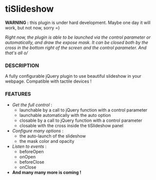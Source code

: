 tiSlideshow
===========

**WARNING :** this plugin is under hard development. Maybe one day it will work, but not now, sorry =)

_Right now, the plugin is able to be launched via the control parameter or automatically, and draw the expose mask.
It can be closed both by the cross in the bottom right of the screen and the control parameter. And that's all o/_


### DESCRIPTION ###
A fully configurable jQuery plugin to use beautiful slideshow in your webpage. Compatible with tactile devices !

### FEATURES ###
* _Get the full control_ :
  - launchable by a call to jQuery function with a control parameter
  - launchable automatically with the auto option
  - closable by a call to jQuery function with a control parameter
  - closable with the cross inside the tiSlideshow panel
* _Configure many options_ :
  - the auto-launch of the slideshow
  - the mask color and opacity
* _Listen to events_ :
  - beforeOpen
  - onOpen
  - beforeClose
  - onClose
* **And many many more is coming !**